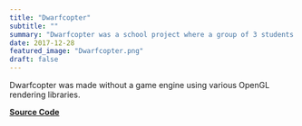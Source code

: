 ```yaml
---
title: "Dwarfcopter"
subtitle: ""
summary: "Dwarfcopter was a school project where a group of 3 students set out to make a game using only OpenGL and C++ core libraries."
date: 2017-12-28
featured_image: "Dwarfcopter.png"
draft: false
---
```


Dwarfcopter was made without a game engine using various OpenGL rendering libraries.

[**Source Code**](https://github.com/wilsonHodgson/COMP3501_Project)

